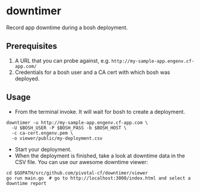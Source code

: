 # downtimer

Record app downtime during a bosh deployment.

## Prerequisites

1. A URL that you can probe against, e.g. `http://my-sample-app.engenv.cf-app.com/`
2. Credentials for a bosh user and a CA cert with which bosh was deployed.

## Usage

* From the terminal invoke. It will wait for bosh to create a deployment.
```
downtimer -u http://my-sample-app.engenv.cf-app.com \
  -U $BOSH_USER -P $BOSH_PASS -b $BOSH_HOST \
  -c ca-cert.engenv.pem \
  -o viewer/public/my-deployment.csv
```
* Start your deployment.
* When the deployment is finished, take a look at downtime data in the CSV file. You can use our awesome downtime viewer:
```
cd $GOPATH/src/github.com/pivotal-cf/downtimer/viewer
go run main.go  # go to http://localhost:3000/index.html and select a downtime report
```

